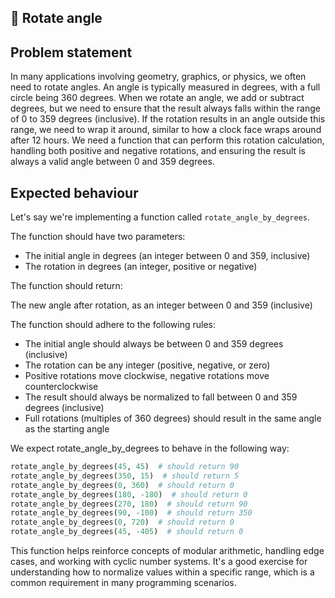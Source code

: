 ## 🔄 Rotate angle 

## Problem statement

In many applications involving geometry, graphics, or physics, we often need to rotate angles. An angle is typically measured in degrees, with a full circle being 360 degrees. When we rotate an angle, we add or subtract degrees, but we need to ensure that the result always falls within the range of 0 to 359 degrees (inclusive). If the rotation results in an angle outside this range, we need to wrap it around, similar to how a clock face wraps around after 12 hours. We need a function that can perform this rotation calculation, handling both positive and negative rotations, and ensuring the result is always a valid angle between 0 and 359 degrees.

## Expected behaviour

Let's say we're implementing a function called `rotate_angle_by_degrees`.

The function should have two parameters:

- The initial angle in degrees (an integer between 0 and 359, inclusive)
- The rotation in degrees (an integer, positive or negative)

The function should return:

The new angle after rotation, as an integer between 0 and 359 (inclusive)

The function should adhere to the following rules:

- The initial angle should always be between 0 and 359 degrees (inclusive)
- The rotation can be any integer (positive, negative, or zero)
- Positive rotations move clockwise, negative rotations move counterclockwise
- The result should always be normalized to fall between 0 and 359 degrees (inclusive)
- Full rotations (multiples of 360 degrees) should result in the same angle as the starting angle

We expect rotate_angle_by_degrees to behave in the following way:
```python
rotate_angle_by_degrees(45, 45)  # should return 90
rotate_angle_by_degrees(350, 15)  # should return 5
rotate_angle_by_degrees(0, 360)  # should return 0
rotate_angle_by_degrees(180, -180)  # should return 0
rotate_angle_by_degrees(270, 180)  # should return 90
rotate_angle_by_degrees(90, -100)  # should return 350
rotate_angle_by_degrees(0, 720)  # should return 0
rotate_angle_by_degrees(45, -405)  # should return 0
```

This function helps reinforce concepts of modular arithmetic, handling edge cases, and working with cyclic number systems. It's a good exercise for understanding how to normalize values within a specific range, which is a common requirement in many programming scenarios.
